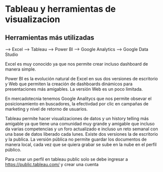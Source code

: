 # Tableau y herramientas de visualizacion

## Herramientas más utilizadas

--> Excel
--> Tableau
--> Power BI
--> Google Analytics
--> Google Data Studio


Excel es muy conocido ya que nos permite crear incluso dashboard de manera simple.

Power BI es la evolución natural de Excel en sus dos versiones de escritorio y Web que permiten la creación de dashboards dinámicos para presentaciones más amigables. La versión Web es un poco limitada.

En mercadotecnia tenemos Google Analitycs que nos permite obsevar el posicionamiento en buscadores, la efectivdad por clic en campañas de marketing y nivel de retorno de usuarios.

Tableau permite hacer visualizaciones de datos y un history telling más amigable ya que tiene una comunidad muy grande y amigable que incluso da varias competencias y un foro actualizado e incluso un reto semanal con una base de datos liberado cada lunes. Existe dos versiones la de escritorio y la publica. La versión pública no permite guardar los documentos de manera local, cada vez que se quiera grabar se sube en la nube en el perfil público.

Para crear un perfil en tableau public solo se debe ingresar a https://public.tableau.com/ y crear una cuenta